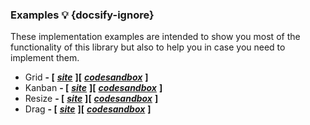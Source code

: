 ### Examples 💡 {docsify-ignore}

These implementation examples are intended to show you most of the functionality of this library but also to help you in case you need to implement them.

* Grid **- [** ***[site](https://1czo5.csb.app/)*** **][** ***[codesandbox](https://codesandbox.io/s/muuri-react-grid-1czo5)*** **]**
* Kanban **- [** ***[site](https://zmypd.csb.app/)*** **][** ***[codesandbox](https://codesandbox.io/s/muuri-react-kanban-zmypd)*** **]**
* Resize **- [** ***[site](https://mz4di.csb.app/)*** **][** ***[codesandbox](https://codesandbox.io/s/muuri-react-userefresh-mz4di)*** **]**
* Drag **- [** ***[site](https://xlix7.csb.app/)*** **][** ***[codesandbox](https://codesandbox.io/s/muuri-react-usedrag-xlix7)*** **]**
